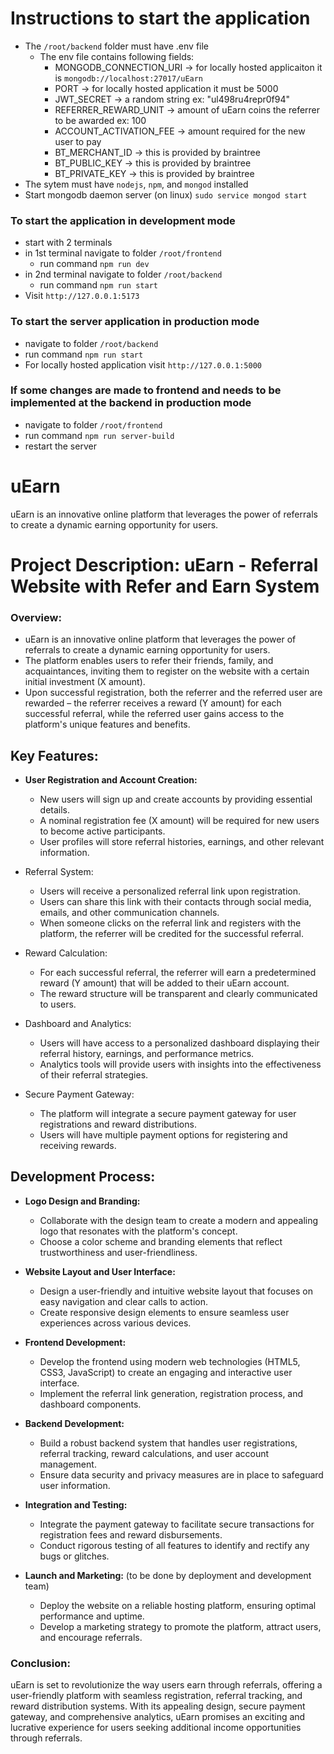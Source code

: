 # Instructions to start the application

- The `/root/backend` folder must have .env file
  - The env file contains following fields:
    - MONGODB_CONNECTION_URI -> for locally hosted applicaiton it is `mongodb://localhost:27017/uEarn`
    - PORT -> for locally hosted application it must be 5000
    - JWT_SECRET -> a random string ex: "ul498ru4repr0f94"
    - REFERRER_REWARD_UNIT -> amount of uEarn coins the referrer to be awarded ex: 100
    - ACCOUNT_ACTIVATION_FEE -> amount required for the new user to pay
    - BT_MERCHANT_ID -> this is provided by braintree
    - BT_PUBLIC_KEY -> this is provided by braintree
    - BT_PRIVATE_KEY -> this is provided by braintree
- The sytem must have `nodejs`, `npm`, and `mongod` installed
- Start mongodb daemon server (on linux) `sudo service mongod start`

### To start the application in development mode

- start with 2 terminals
- in 1st terminal navigate to folder `/root/frontend`
  - run command `npm run dev`
- in 2nd terminal navigate to folder `/root/backend`
  - run command `npm run start`
- Visit `http://127.0.0.1:5173`

### To start the server application in production mode

- navigate to folder `/root/backend`
- run command `npm run start`
- For locally hosted application visit `http://127.0.0.1:5000`

### If some changes are made to frontend and needs to be implemented at the backend in production mode

- navigate to folder `/root/frontend`
- run command `npm run server-build`
- restart the server

# uEarn

uEarn is an innovative online platform that leverages the power of referrals to create a dynamic earning opportunity for users.

# Project Description: uEarn - Referral Website with Refer and Earn System

### Overview:

- uEarn is an innovative online platform that leverages the power of referrals to create a dynamic earning opportunity for users.
- The platform enables users to refer their friends, family, and acquaintances, inviting them to register on the website with a certain initial investment (X amount).
- Upon successful registration, both the referrer and the referred user are rewarded – the referrer receives a reward (Y amount) for each successful referral, while the referred user gains access to the platform's unique features and benefits.

## Key Features:

- **User Registration and Account Creation:**

  - New users will sign up and create accounts by providing essential details.
  - A nominal registration fee (X amount) will be required for new users to become active participants.
  - User profiles will store referral histories, earnings, and other relevant information.

- Referral System:

  - Users will receive a personalized referral link upon registration.
  - Users can share this link with their contacts through social media, emails, and other communication channels.
  - When someone clicks on the referral link and registers with the platform, the referrer will be credited for the successful referral.

- Reward Calculation:

  - For each successful referral, the referrer will earn a predetermined reward (Y amount) that will be added to their uEarn account.
  - The reward structure will be transparent and clearly communicated to users.

- Dashboard and Analytics:

  - Users will have access to a personalized dashboard displaying their referral history, earnings, and performance metrics.
  - Analytics tools will provide users with insights into the effectiveness of their referral strategies.

- Secure Payment Gateway:
  - The platform will integrate a secure payment gateway for user registrations and reward distributions.
  - Users will have multiple payment options for registering and receiving rewards.

## Development Process:

- **Logo Design and Branding:**

  - Collaborate with the design team to create a modern and appealing logo that resonates with the platform's concept.
  - Choose a color scheme and branding elements that reflect trustworthiness and user-friendliness.

- **Website Layout and User Interface:**

  - Design a user-friendly and intuitive website layout that focuses on easy navigation and clear calls to action.
  - Create responsive design elements to ensure seamless user experiences across various devices.

- **Frontend Development:**

  - Develop the frontend using modern web technologies (HTML5, CSS3, JavaScript) to create an engaging and interactive user interface.
  - Implement the referral link generation, registration process, and dashboard components.

- **Backend Development:**

  - Build a robust backend system that handles user registrations, referral tracking, reward calculations, and user account management.
  - Ensure data security and privacy measures are in place to safeguard user information.

- **Integration and Testing:**

  - Integrate the payment gateway to facilitate secure transactions for registration fees and reward disbursements.
  - Conduct rigorous testing of all features to identify and rectify any bugs or glitches.

- **Launch and Marketing:** (to be done by deployment and development team)
  - Deploy the website on a reliable hosting platform, ensuring optimal performance and uptime.
  - Develop a marketing strategy to promote the platform, attract users, and encourage referrals.

### Conclusion:

uEarn is set to revolutionize the way users earn through referrals, offering a user-friendly platform with seamless registration, referral tracking, and reward distribution systems. With its appealing design, secure payment gateway, and comprehensive analytics, uEarn promises an exciting and lucrative experience for users seeking additional income opportunities through referrals.
